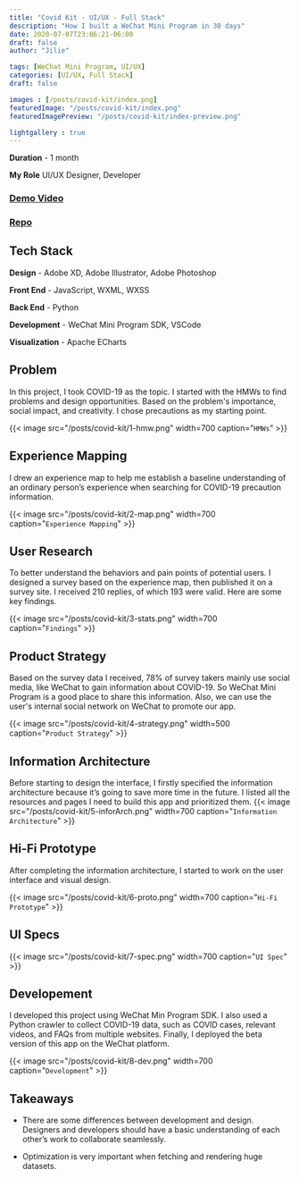 ```yaml
---
title: "Covid Kit - UI/UX - Full Stack"
description: "How I built a WeChat Mini Program in 30 days"
date: 2020-07-07T23:06:21-06:00
draft: false
author: "Jilie"

tags: [WeChat Mini Program, UI/UX]
categories: [UI/UX, Full Stack]
draft: false 

images : [/posts/covid-kit/index.png]
featuredImage: "/posts/covid-kit/index.png"
featuredImagePreview: "/posts/covid-kit/index-preview.png"

lightgallery : true
---
```


<!--more-->

**Duration** - 1 month

**My Role** UI/UX Designer, Developer

### [Demo Video]( https://www.youtube.com/watch?v=UY41zKFrZkg&ab_channel=JilieZeng)
### [Repo](https://github.com/zengjilie/wechat-mini-program) 

## Tech Stack

**Design** - Adobe XD, Adobe Illustrator, Adobe Photoshop

**Front End** - JavaScript, WXML, WXSS

**Back End** - Python

**Development** - WeChat Mini Program SDK, VSCode

**Visualization** - Apache ECharts

## Problem

In this project, I took COVID-19 as the topic. I started with the HMWs to find problems and design opportunities. Based on the problem's importance, social impact, and creativity. I chose precautions as my starting point.

{{< image src="/posts/covid-kit/1-hmw.png" width=700 caption="`HMWs`" >}}

## Experience Mapping
I drew an experience map to help me establish a baseline understanding of an ordinary person’s experience when searching for COVID-19 precaution information.

{{< image src="/posts/covid-kit/2-map.png" width=700 caption="`Experience Mapping`" >}}

## User Research

To better understand the behaviors and pain points of potential users. I designed a survey based on the experience map, then published it on a survey site. I received 210 replies, of which 193 were valid. Here are some key findings.

{{< image src="/posts/covid-kit/3-stats.png" width=700 caption="`Findings`" >}}

## Product Strategy

Based on the survey data I received, 78% of survey takers mainly use social media, like WeChat to gain information about COVID-19. So WeChat Mini Program is a good place to share this information. Also, we can use the user's internal social network on WeChat to promote our app.

{{< image src="/posts/covid-kit/4-strategy.png" width=500 caption="`Product Strategy`" >}}

## Information Architecture
Before starting to design the interface, I firstly specified the information architecture because it’s going to save more time in the future. I listed all the resources and pages I need to build this app and prioritized them.
{{< image src="/posts/covid-kit/5-inforArch.png" width=700 caption="`Information Architecture`" >}}

## Hi-Fi Prototype
After completing the information architecture, I started to work on the user interface and visual design.

{{< image src="/posts/covid-kit/6-proto.png" width=700 caption="`Hi-Fi Prototype`" >}}

## UI Specs

{{< image src="/posts/covid-kit/7-spec.png" width=700 caption="`UI Spec`" >}}

## Developement

I developed this project using WeChat Min Program SDK. I also used a Python crawler to collect COVID-19 data, such as COVID cases, relevant videos, and FAQs from multiple websites. Finally, I deployed the beta version of this app on the WeChat platform.

{{< image src="/posts/covid-kit/8-dev.png" width=700 caption="`Development`" >}}


## Takeaways

* There are some differences between development and design. Designers and developers should have a basic understanding of each other’s work to collaborate seamlessly.

* Optimization is very important when fetching and rendering huge datasets.

